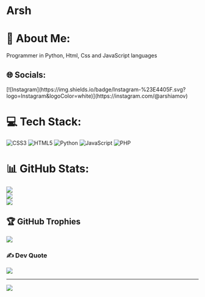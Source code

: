 # Arsh

# 💫 About Me:
Programmer in Python, Html, Css and JavaScript languages


## 🌐 Socials:
<!-- [![Discord](https://img.shields.io/badge/Discord-%237289DA.svg?logo=discord&logoColor=white)](https://discord.gg/Arshiaaa#0199) --> [![Instagram](https://img.shields.io/badge/Instagram-%23E4405F.svg?logo=Instagram&logoColor=white)](https://instagram.com/@arshiamov) 

# 💻 Tech Stack:
![CSS3](https://img.shields.io/badge/css3-%231572B6.svg?style=for-the-badge&logo=css3&logoColor=white) ![HTML5](https://img.shields.io/badge/html5-%23E34F26.svg?style=for-the-badge&logo=html5&logoColor=white) ![Python](https://img.shields.io/badge/python-3670A0?style=for-the-badge&logo=python&logoColor=ffdd54) ![JavaScript](https://img.shields.io/badge/javascript-%23323330.svg?style=for-the-badge&logo=javascript&logoColor=%23F7DF1E) ![PHP](https://img.shields.io/badge/php-%23777BB4.svg?style=for-the-badge&logo=php&logoColor=white)
# 📊 GitHub Stats:
![](https://github-readme-stats.vercel.app/api?username=Arshia-Movahedian&theme=dark&hide_border=false&include_all_commits=true&count_private=true)<br/>
![](https://github-readme-streak-stats.herokuapp.com/?user=Arshia-Movahedian&theme=dark&hide_border=false)<br/>
![](https://github-readme-stats.vercel.app/api/top-langs/?username=Arshia-Movahedian&theme=dark&hide_border=false&include_all_commits=true&count_private=true&layout=compact)

## 🏆 GitHub Trophies
![](https://github-profile-trophy.vercel.app/?username=Arshia-Movahedian&theme=radical&no-frame=false&no-bg=false&margin-w=4)

### ✍️ Dev Quote
![](https://quotes-github-readme.vercel.app/api?type=vetical&theme=gruvbox)

---
[![](https://visitcount.itsvg.in/api?id=Arshia-Movahedian&icon=2&color=7)](https://visitcount.itsvg.in)

<!-- Proudly created with GPRM ( https://gprm.itsvg.in ) -->
